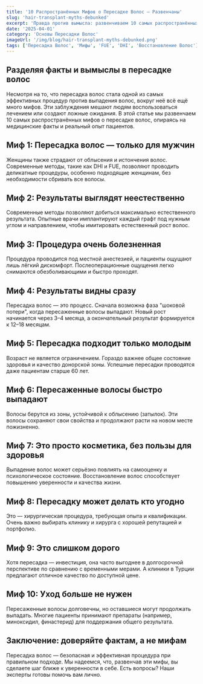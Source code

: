 ```yaml
---
title: '10 Распространённых Мифов о Пересадке Волос — Развенчаны'
slug: 'hair-transplant-myths-debunked'
excerpt: 'Правда против вымысла: развенчиваем 10 самых распространённых мифов о пересадке волос, чтобы вы могли принимать осознанные решения на пути к восстановлению волос.'
date: '2025-04-01'
category: 'Основы Пересадки Волос'
imageUrl: '/img/blog/hair-transplant-myths-debunked.png'
tags: ['Пересадка Волос', 'Мифы', 'FUE', 'DHI', 'Восстановление Волос']
---
```


<h2>Разделяя факты и вымыслы в пересадке волос</h2>
<p>Несмотря на то, что пересадка волос стала одной из самых эффективных процедур против выпадения волос, вокруг неё всё ещё много мифов. Эти заблуждения мешают людям воспользоваться лечением или создают ложные ожидания. В этой статье мы развенчаем 10 самых распространённых мифов о пересадке волос, опираясь на медицинские факты и реальный опыт пациентов.</p>

<h2>Миф 1: Пересадка волос — только для мужчин</h2>
<p>Женщины также страдают от облысения и истончения волос. Современные методы, такие как DHI и FUE, позволяют проводить деликатные процедуры, особенно подходящие женщинам, без необходимости сбривать все волосы.</p>

<h2>Миф 2: Результаты выглядят неестественно</h2>
<p>Современные методы позволяют добиться максимально естественного результата. Опытные врачи имплантируют каждый графт под нужным углом и направлением, чтобы имитировать естественный рост волос.</p>

<h2>Миф 3: Процедура очень болезненная</h2>
<p>Процедура проводится под местной анестезией, и пациенты ощущают лишь лёгкий дискомфорт. Послеоперационные ощущения легко снимаются обезболивающими и быстро проходят.</p>

<h2>Миф 4: Результаты видны сразу</h2>
<p>Пересадка волос — это процесс. Сначала возможна фаза "шоковой потери", когда пересаженные волосы выпадают. Новый рост начинается через 3–4 месяца, а окончательный результат формируется к 12–18 месяцам.</p>

<h2>Миф 5: Пересадка подходит только молодым</h2>
<p>Возраст не является ограничением. Гораздо важнее общее состояние здоровья и качество донорской зоны. Успешные пересадки проводятся даже пациентам старше 60 лет.</p>

<h2>Миф 6: Пересаженные волосы быстро выпадают</h2>
<p>Волосы берутся из зоны, устойчивой к облысению (затылок). Эти волосы сохраняют свои свойства и продолжают расти на новом месте пожизненно.</p>

<h2>Миф 7: Это просто косметика, без пользы для здоровья</h2>
<p>Выпадение волос может серьёзно повлиять на самооценку и психологическое состояние. Восстановление волос способствует повышению уверенности и качества жизни.</p>

<h2>Миф 8: Пересадку может делать кто угодно</h2>
<p>Это — хирургическая процедура, требующая опыта и квалификации. Очень важно выбирать клинику и хирурга с хорошей репутацией и портфолио.</p>

<h2>Миф 9: Это слишком дорого</h2>
<p>Хотя пересадка — инвестиция, она часто выгоднее в долгосрочной перспективе по сравнению с временными мерами. А клиники в Турции предлагают отличное качество по доступной цене.</p>

<h2>Миф 10: Уход больше не нужен</h2>
<p>Пересаженные волосы долговечны, но оставшиеся могут продолжать выпадать. Многие пациенты принимают препараты (например, миноксидил, финастерид) для поддержания общего результата.</p>

<h2>Заключение: доверяйте фактам, а не мифам</h2>
<p>Пересадка волос — безопасная и эффективная процедура при правильном подходе. Мы надеемся, что, развенчав эти мифы, вы сделаете шаг ближе к уверенности в себе. Есть вопросы? Наши эксперты готовы помочь вам лично.</p>

